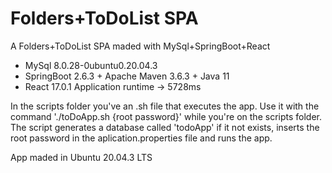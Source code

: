 # Folders+ToDoList SPA
 A Folders+ToDoList SPA maded with MySql+SpringBoot+React

 - MySql 8.0.28-0ubuntu0.20.04.3
 - SpringBoot 2.6.3 + Apache Maven 3.6.3 + Java 11
 - React 17.0.1
 Application runtime -> 5728ms
 
 In the scripts folder you've an .sh file that executes the app.
 Use it with the command './toDoApp.sh {root password}' while you're on the scripts folder.
 The script generates a database called 'todoApp' if it not exists, inserts the root password in the aplication.properties file and runs the app.

 App maded in Ubuntu 20.04.3 LTS
